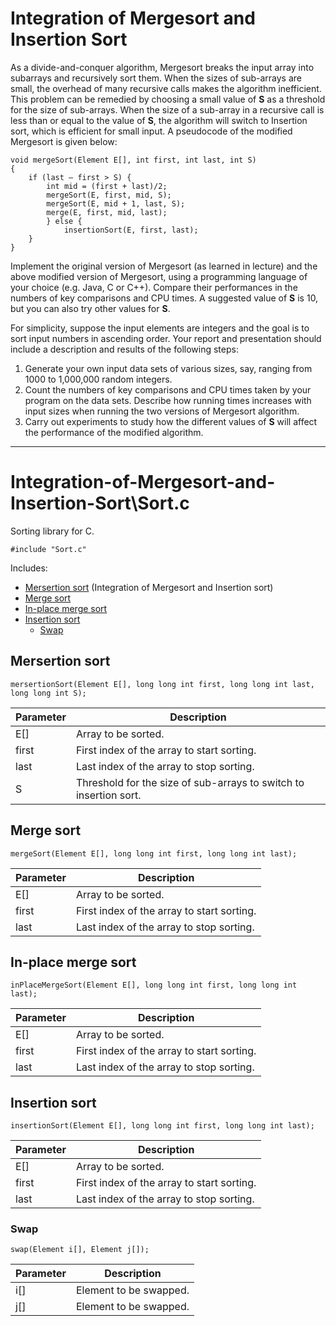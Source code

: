 # Integration of Mergesort and Insertion Sort

As a divide-and-conquer algorithm, Mergesort breaks the input array into subarrays
and recursively sort them. When the sizes of sub-arrays are small, the
overhead of many recursive calls makes the algorithm inefficient. This problem
can be remedied by choosing a small value of **S** as a threshold for the size of
sub-arrays. When the size of a sub-array in a recursive call is less than or equal
to the value of **S**, the algorithm will switch to Insertion sort, which is efficient for
small input. A pseudocode of the modified Mergesort is given below:

```
void mergeSort(Element E[], int first, int last, int S)
{
	if (last – first > S) {
		int mid = (first + last)/2;
		mergeSort(E, first, mid, S);
		mergeSort(E, mid + 1, last, S);
		merge(E, first, mid, last);
		} else {
			insertionSort(E, first, last);
	}
}
```

Implement the original version of Mergesort (as learned in lecture) and the above
modified version of Mergesort, using a programming language of your choice (e.g.
Java, C or C++). Compare their performances in the numbers of key
comparisons and CPU times. A suggested value of **S** is 10, but you can also try
other values for **S**.

For simplicity, suppose the input elements are integers and the goal is to sort
input numbers in ascending order. Your report and presentation should include a
description and results of the following steps:

1. Generate your own input data sets of various sizes, say, ranging from
1000 to 1,000,000 random integers.
2. Count the numbers of key comparisons and CPU times taken by your
program on the data sets. Describe how running times increases with input
sizes when running the two versions of Mergesort algorithm.
3. Carry out experiments to study how the different values of **S** will affect the
performance of the modified algorithm.

- - -

# Integration-of-Mergesort-and-Insertion-Sort\Sort.c

Sorting library for C.

```
#include "Sort.c"
```

Includes: 
* [Mersertion sort](https://github.com/Cheejyg/Integration-of-Mergesort-and-Insertion-Sort#mersertion-sort) (Integration of Mergesort and Insertion sort)
* [Merge sort](https://github.com/Cheejyg/Integration-of-Mergesort-and-Insertion-Sort#merge-sort)
* [In-place merge sort](https://github.com/Cheejyg/Integration-of-Mergesort-and-Insertion-Sort#in-place-merge-sort)
* [Insertion sort](https://github.com/Cheejyg/Integration-of-Mergesort-and-Insertion-Sort#insertion-sort)
	* [Swap](https://github.com/Cheejyg/Integration-of-Mergesort-and-Insertion-Sort#swap)

## Mersertion sort
```
mersertionSort(Element E[], long long int first, long long int last, long long int S);
```
Parameter | Description 
----------|-------------
E[] | Array to be sorted.
first | First index of the array to start sorting.
last | Last index of the array to stop sorting.
S | Threshold for the size of sub-arrays to switch to insertion sort.

## Merge sort
```
mergeSort(Element E[], long long int first, long long int last);
```
Parameter | Description 
----------|-------------
E[] | Array to be sorted.
first | First index of the array to start sorting.
last | Last index of the array to stop sorting.

## In-place merge sort
```
inPlaceMergeSort(Element E[], long long int first, long long int last);
```
Parameter | Description 
----------|-------------
E[] | Array to be sorted.
first | First index of the array to start sorting.
last | Last index of the array to stop sorting.

## Insertion sort
```
insertionSort(Element E[], long long int first, long long int last);
```
Parameter | Description 
----------|-------------
E[] | Array to be sorted.
first | First index of the array to start sorting.
last | Last index of the array to stop sorting.

### Swap
```
swap(Element i[], Element j[]);
```
Parameter | Description 
----------|-------------
i[] | Element to be swapped.
j[] | Element to be swapped.
